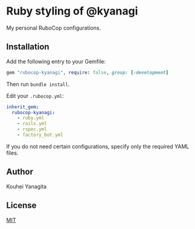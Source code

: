 # Ruby styling of @kyanagi

My personal RuboCop configurations.

## Installation

Add the following entry to your Gemfile:

```ruby
gem "rubocop-kyanagi", require: false, group: [:development]
```

Then run `bundle install`.

Edit your `.rubocop.yml`:

```yml
inherit_gem:
  rubocop-kyanagi:
    - ruby.yml
    - rails.yml
    - rspec.yml
    - factory_bot.yml
```

If you do not need certain configurations, specify only the required YAML files.

## Author

Kouhei Yanagita

## License

[MIT](https://opensource.org/license/mit/)
